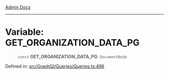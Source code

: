 [Admin Docs](/)

***

# Variable: GET\_ORGANIZATION\_DATA\_PG

> `const` **GET\_ORGANIZATION\_DATA\_PG**: `DocumentNode`

Defined in: [src/GraphQl/Queries/Queries.ts:496](https://github.com/PalisadoesFoundation/talawa-admin/blob/main/src/GraphQl/Queries/Queries.ts#L496)
